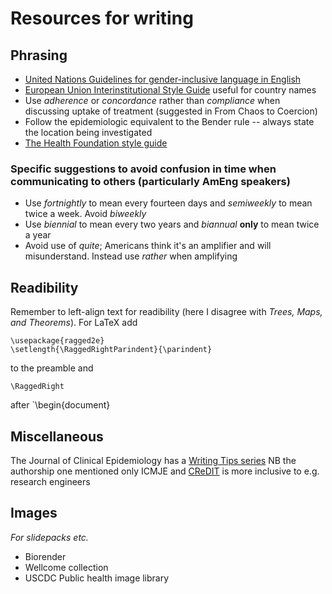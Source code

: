 # Resources for writing

## Phrasing
* [United Nations Guidelines for gender-inclusive language in English](https://www.un.org/en/gender-inclusive-language/guidelines.shtml)
* [European Union Interinstitutional Style Guide](https://publications.europa.eu/code/en/en-000100.htm) useful for country names
* Use *adherence* or *concordance* rather than *compliance* when discussing uptake of treatment (suggested in From Chaos to Coercion)
* Follow the epidemiologic equivalent to the Bender rule -- always state the location being investigated
* [The Health Foundation style guide](https://www.health.org.uk/publications/write-right)

### Specific suggestions to avoid confusion in time when communicating to others (particularly AmEng speakers)

* Use *fortnightly* to mean every fourteen days and *semiweekly* to mean twice a week. Avoid *biweekly*
* Use *biennial* to mean every two years and *biannual* **only** to mean twice a year
* Avoid use of *quite*; Americans think it's an amplifier and will misunderstand. Instead use *rather* when amplifying

## Readibility

Remember to left-align text for readibility (here I disagree with *Trees, Maps, and Theorems*). For LaTeX add
```
\usepackage{ragged2e}
\setlength{\RaggedRightParindent}{\parindent}
```
to the preamble and
```
\RaggedRight
```
after `\begin{document}

## Miscellaneous

The Journal of Clinical Epidemiology has a [Writing Tips series](https://jclinepi.com/content/jce-Writing-Tips-Series) NB the authorship one mentioned only ICMJE and [CReDIT](https://casrai.org/credit/) is more inclusive to e.g. research engineers

## Images

*For slidepacks etc.*

* Biorender
* Wellcome collection
* USCDC Public health image library
